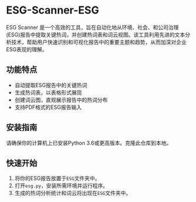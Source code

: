 # ESG-Scanner-ESG
ESG Scanner 是一个高效的工具，旨在自动化地从环境、社会、和公司治理(ESG)报告中提取关键热词，并创建热词表和词云视图。该工具利用先进的文本分析技术，帮助用户快速识别和可视化报告中的重要主题和趋势，从而加深对企业ESG表现的理解。

## 功能特点
- 自动提取ESG报告中的关键热词
- 生成热词表，以表格形式展现
- 创建词云图，直观展示报告中的热词分布
- 支持PDF格式的ESG报告输入

## 安装指南
请确保你的计算机上已安装Python 3.6或更高版本。克隆此仓库到本地。


## 快速开始
1. 将你的ESG报告放置于`ESG`文件夹中。
2. 打开`esg.py`，安装所需环境并运行程序。
3. 生成的热词分析统计和词云将出现在`ESG`文件夹中。

